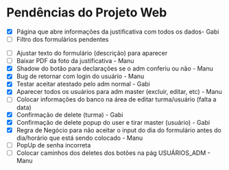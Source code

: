 # Pendências do Projeto Web

- [X]  Página que abre informações da justificativa com todos os dados- Gabi
- [ ]  Filtro dos formulários pendentes
<!-- - [ ]  Post Recusar Declarações- Manu -->
- [ ]  Ajustar texto do formulário (descrição) para aparecer
- [ ]  Baixar PDF da foto da justificativa - Manu
- [X]  Shadow do botão para declarações se o adm conferiu ou não - Manu 
- [X]  Bug de retornar com login do usuário - Manu
- [X]  Testar aceitar atestado pelo adm normal - Gabi
- [X]  Aparecer todos os usuários para adm master (excluir, editar, etc) - Manu
- [ ]  Colocar informações do banco na área de editar turma/usuário (falta a data)
- [X]  Confirmação de delete (turma) - Gabi 
- [X]  Confirmação de delete popup do user e tirar master (usuário) - Gabi
- [X]  Regra de Negócio para não aceitar o input do dia do formulário antes do dia/horário que está sendo colocado - Manu
- [ ]  PopUp de senha incorreta
- [ ]  Colocar caminhos dos deletes dos botões na pág USUÁRIOS_ADM - Manu